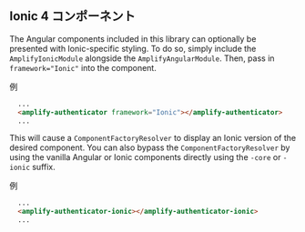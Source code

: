 ## Ionic 4 コンポーネント
The Angular components included in this library can optionally be presented with Ionic-specific styling.  To do so, simply include the `AmplifyIonicModule` alongside the `AmplifyAngularModule`.  Then, pass in `framework="Ionic"` into the component.

例

```html
  ...
  <amplify-authenticator framework="Ionic"></amplify-authenticator>
  ...
```

This will cause a `ComponentFactoryResolver` to display an Ionic version of the desired component.  You can also bypass the `ComponentFactoryResolver` by using the vanilla Angular or Ionic components directly using the `-core` or `-ionic` suffix.

例

```html
  ...
  <amplify-authenticator-ionic></amplify-authenticator-ionic>
  ...
```